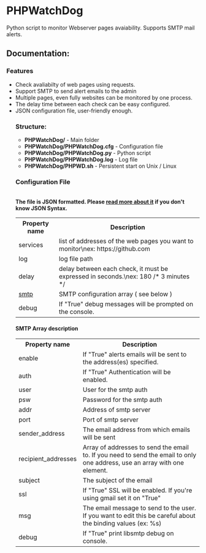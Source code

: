 # PHPWatchDog
Python script to monitor Webserver pages avaiability. Supports SMTP mail alerts.

<h2>Documentation:</h2>
<h3>Features</h3>
<ul>
  <li>Check avaliabilty of web pages using requests.</li>
  <li>Support SMTP to send alert emails to the admin</li>
  <li>Multiple pages, even fully websites can be monitored by one process.</li>
  <li>The delay time between each check can be easy configured.</li>
  <li>JSON configuration file, user-friendly enough.</li
</ul>
<h3>Structure:</h3>
  <ul>
    <li><strong>PHPWatchDog/</strong> - Main folder</li>
    <li><strong>PHPWatchDog/PHPWatchDog.cfg</strong> - Configuration file</li>
    <li><strong>PHPWatchDog/PHPWatchDog.py</strong> - Python script</li>
    <li><strong>PHPWatchDog/PHPWatchDog.log</strong> - Log file</li>
    <li><strong>PHPWatchDog/PHPWD.sh</strong> - Persistent start on Unix / Linux </li>
  </ul>
<h3>Configuration File</h3><br>
    <strong>The file is JSON formatted. Please <a href="https://www.w3schools.com/js/js_json_syntax.asp">read more about it</a> if you don't know JSON Syntax.</strong><br>
  <table>
    <tr>
      <th>Property name</th>
      <th>Description</th> 
    </tr>
    <tr>
      <td>services</td>
      <td>list of addresses of the web pages you want to monitor\nex: https://github.com</td>
    </tr>
    <tr>
      <td>log</td>
      <td>log file path</td>
    </tr>
    <tr>
      <td>delay</td>
      <td>delay between each check, it must be expressed in seconds.\nex: 180 /* 3 minutes */</td>
    </tr>
    <tr>
      <td><a href="#smtp">smtp</td>
      <td>SMTP configuration array ( see below ) </td>
    </tr>
    <tr>
      <td>debug</td>
      <td>If "True" debug messages will be prompted on the console.</td>
    </tr>
  </table>
    <h4 id="smtp">SMTP Array description</h4>
    <table>
    <tr><th>Property name</th><th>Description</th></tr>
    <tr>
      <td>enable</td>
      <td>If "True" alerts emails will be sent to the address(es) specified.</td>
    </tr>
    <tr>
      <td>auth</td>
      <td>If "True" Authentication will be enabled.</td>
    </tr>
    <tr>
      <td>user</td>
      <td>User for the smtp auth</td>
    </tr>
    <tr>
      <td>psw</td>
      <td>Password for the smtp auth</td>
    </tr>
    <tr>
      <td>addr</td>
      <td>Address of smtp server</td>
    </tr>
    <tr>
      <td>port</td>
      <td>Port of smtp server</td>
    </tr>
    <tr>
      <td>sender_address</td>
      <td>The email address from which emails will be sent</td>
    </tr>
    <tr>
      <td>recipient_addresses</td>
      <td>Array of addresses to send the email to. If you need to send the email to only one address, use an array with one element.</td>
      </tr>
      <tr>
        <td>subject</td>
        <td>The subject of the email</td>
      </tr>
      <tr>
        <td>ssl</td>
        <td>If "True" SSL will be enabled. If you're using gmail set it on "True"</td>
      </tr>
      <tr>
        <td>msg</td>
        <td>The email message to send to the user. If you want to edit this be careful about the binding values (ex: %s)</td>
      </tr>
      <tr>
        <td>debug</td>
        <td>If "True" print libsmtp debug on console.</td>
      </tr>
  </table>
